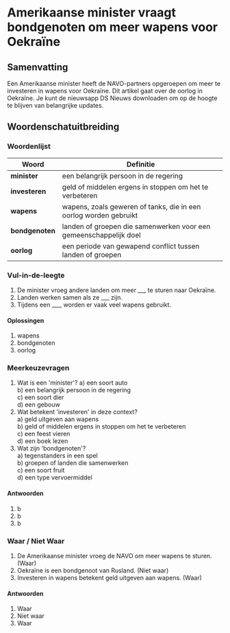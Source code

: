 # Amerikaanse minister vraagt bondgenoten om meer wapens voor Oekraïne

## Samenvatting
Een Amerikaanse minister heeft de NAVO-partners opgeroepen om meer te investeren in wapens voor Oekraïne. Dit artikel gaat over de oorlog in Oekraïne. Je kunt de nieuwsapp DS Nieuws downloaden om op de hoogte te blijven van belangrijke updates.

## Woordenschatuitbreiding

### Woordenlijst

| Woord | Definitie |
|-------|-----------|
| **minister** | een belangrijk persoon in de regering |
| **investeren** | geld of middelen ergens in stoppen om het te verbeteren |
| **wapens** | wapens, zoals geweren of tanks, die in een oorlog worden gebruikt |
| **bondgenoten** | landen of groepen die samenwerken voor een gemeenschappelijk doel |
| **oorlog** | een periode van gewapend conflict tussen landen of groepen |

### Vul-in-de-leegte
1. De minister vroeg andere landen om meer ___ te sturen naar Oekraïne.
2. Landen werken samen als ze ___ zijn.
3. Tijdens een ___, worden er vaak veel wapens gebruikt.

#### Oplossingen
1. wapens
2. bondgenoten
3. oorlog

### Meerkeuzevragen
1. Wat is een 'minister'?
   a) een soort auto  
   b) een belangrijk persoon in de regering  
   c) een soort dier  
   d) een gebouw  
2. Wat betekent 'investeren' in deze context?  
   a) geld uitgeven aan wapens  
   b) geld of middelen ergens in stoppen om het te verbeteren  
   c) een feest vieren  
   d) een boek lezen  
3. Wat zijn 'bondgenoten'?  
   a) tegenstanders in een spel  
   b) groepen of landen die samenwerken  
   c) een soort fruit  
   d) een type vervoermiddel  

#### Antwoorden
1. b
2. b
3. b

### Waar / Niet Waar
1. De Amerikaanse minister vroeg de NAVO om meer wapens te sturen. (Waar)
2. Oekraïne is een bondgenoot van Rusland. (Niet waar)
3. Investeren in wapens betekent geld uitgeven aan wapens. (Waar)

#### Antwoorden
1. Waar
2. Niet waar
3. Waar